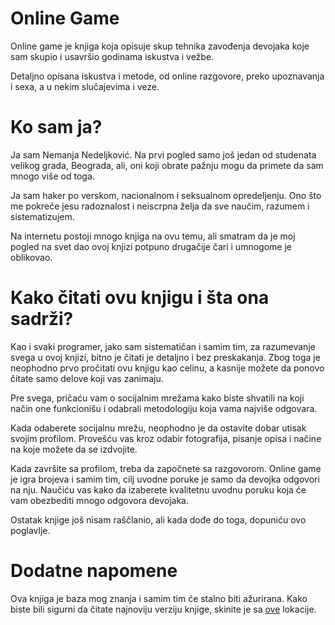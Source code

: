 # Online Game

Online game je knjiga koja opisuje skup tehnika zavođenja devojaka koje sam skupio i usavršio godinama iskustva i vežbe. 

Detaljno opisana iskustva i metode, od online razgovore, preko upoznavanja i sexa, a u nekim slučajevima i veze. 

# Ko sam ja? 

Ja sam Nemanja Nedeljković. Na prvi pogled samo još jedan od studenata velikog grada, Beograda, ali, oni koji obrate pažnju mogu da primete da sam mnogo više od toga. 

Ja sam haker po verskom, nacionalnom i seksualnom opredeljenju. Ono što me pokreće jesu radoznalost i neiscrpna želja da sve naučim,  razumem i sistematizujem. 

Na internetu postoji mnogo knjiga na ovu temu, ali smatram da je moj pogled na svet dao ovoj knjizi potpuno drugačije čari i umnogome je oblikovao. 

# Kako čitati ovu knjigu i šta ona sadrži? 

Kao i svaki programer, jako sam sistematičan i samim tim, za razumevanje svega u ovoj knjizi, bitno je čitati je detaljno i bez preskakanja. 
Zbog toga je neophodno prvo pročitati ovu knjigu kao celinu, a kasnije možete da ponovo čitate samo delove koji vas zanimaju. 

Pre svega, pričaću vam o socijalnim mrežama kako biste shvatili na koji način one funkcionišu i odabrali metodologiju koja vama najviše odgovara. 

Kada odaberete socijalnu mrežu, neophodno je da ostavite dobar utisak svojim profilom. Provešću vas kroz odabir fotografija, pisanje opisa i načine na koje možete da se izdvojite. 

Kada završite sa profilom, treba da započnete sa razgovorom. Online game je igra brojeva i samim tim, cilj uvodne poruke je samo da devojka odgovori na nju. 
Naučiću vas kako da izaberete kvalitetnu uvodnu poruku koja će vam obezbediti mnogo odgovora devojaka. 

Ostatak knjige još nisam raščlanio, ali kada dođe do toga, dopuniću ovo poglavlje. 

# Dodatne napomene

Ova knjiga je baza mog znanja i samim tim će stalno biti ažurirana. Kako biste bili sigurni da čitate najnoviju verziju knjige, skinite je sa [ove](https://www.gitbook.com/book/nemanjan00/online-game/details) lokacije. 

